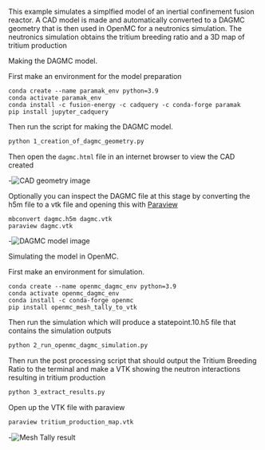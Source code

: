 
This example simulates a simplfied model of an inertial confinement fusion reactor.
A CAD model is made and automatically converted to a DAGMC geometry that is then used in OpenMC for a neutronics simulation.
The neutronics simulation obtains the tritium breeding ratio and a 3D map of tritium production


Making the DAGMC model.

First make an environment for the model preparation
```
conda create --name paramak_env python=3.9
conda activate paramak_env
conda install -c fusion-energy -c cadquery -c conda-forge paramak
pip install jupyter_cadquery
```

Then run the script for making the DAGMC model.
```bash
python 1_creation_of_dagmc_geometry.py
```

Then open the ```dagmc.html``` file in an internet browser to view the CAD created

-![CAD geometry image](https://user-images.githubusercontent.com/8583900/159698975-d82544c7-635b-4117-b4bc-4d61a8cf9ecc.png)


Optionally you can inspect the DAGMC file at this stage by converting the h5m file to a vtk file and opening this with [Paraview](https://www.paraview.org/)
```
mbconvert dagmc.h5m dagmc.vtk
paraview dagmc.vtk
```
-![DAGMC model image](https://user-images.githubusercontent.com/8583900/159698979-3665e14b-ca42-4df2-8a1e-deee6597efc0.png)



Simulating the model in OpenMC.

First make an environment for simulation.

```
conda create --name openmc_dagmc_env python=3.9
conda activate openmc_dagmc_env
conda install -c conda-forge openmc
pip install openmc_mesh_tally_to_vtk
```

Then run the simulation which will produce a statepoint.10.h5 file that contains the simulation outputs
```bash
python 2_run_openmc_dagmc_simulation.py
```

Then run the post processing script that should output the Tritium Breeding Ratio to the terminal and make a VTK showing the neutron interactions resulting in tritium production
```bash
python 3_extract_results.py
```

Open up the VTK file with paraview
```bash
paraview tritium_production_map.vtk
```
-![Mesh Tally result](https://user-images.githubusercontent.com/8583900/159698986-5e325860-dbd9-4b17-aba7-6043675ba2d3.png)

